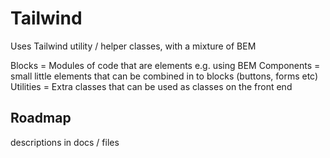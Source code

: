 # Tailwind

Uses Tailwind utility / helper classes, with a mixture of BEM

Blocks = Modules of code that are elements e.g. using BEM
Components = small little elements that can be combined in to blocks (buttons, forms etc)
Utilities = Extra classes that can be used as classes on the front end

## Roadmap

descriptions in docs / files
